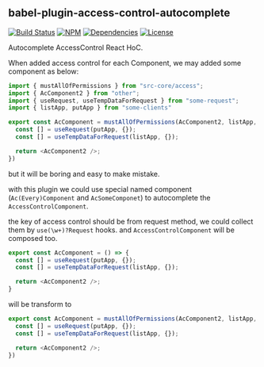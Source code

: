 ## babel-plugin-access-control-autocomplete

[![Build Status](https://img.shields.io/travis/morlay/babel-plugin-access-control-autocomplete.svg?style=flat-square)](https://travis-ci.org/morlay/babel-plugin-access-control-autocomplete)
[![NPM](https://img.shields.io/npm/v/babel-plugin-access-control-autocomplete.svg?style=flat-square)](https://npmjs.org/package/babel-plugin-access-control-autocomplete)
[![Dependencies](https://img.shields.io/david/morlay/babel-plugin-access-control-autocomplete.svg?style=flat-square)](https://david-dm.org/morlay/babel-plugin-access-control-autocomplete)
[![License](https://img.shields.io/npm/l/babel-plugin-access-control-autocomplete.svg?style=flat-square)](https://npmjs.org/package/babel-plugin-access-control-autocomplete)

Autocomplete AccessControl React HoC.

When added access control for each Component, we may added some component as below:

```typescript jsx
import { mustAllOfPermissions } from "src-core/access";
import { AcComponent2 } from "other";
import { useRequest, useTempDataForRequest } from "some-request";
import { listApp, putApp } from "some-clients"

export const AcComponent = mustAllOfPermissions(AcComponent2, listApp, putApp)(() => {
  const [] = useRequest(putApp, {});
  const [] = useTempDataForRequest(listApp, {});

  return <AcComponent2 />;
})
```

but it will be boring and easy to make mistake.

with this plugin we could use special named component (`Ac(Every)Component` and `AcSomeComponet`) to autocomplete the `AccessControlComponent`.

the key of access control should be from request method, we could collect them by `use(\w+)?Request` hooks.
and `AccessControlComponent` will be composed too.

```typescript jsx
export const AcComponent = () => {
  const [] = useRequest(putApp, {});
  const [] = useTempDataForRequest(listApp, {});

  return <AcComponent2 />;
}
```

will be transform to 

```typescript jsx
export const AcComponent = mustAllOfPermissions(AcComponent2, listApp, putApp)(() => {
  const [] = useRequest(putApp, {});
  const [] = useTempDataForRequest(listApp, {});

  return <AcComponent2 />;
})
```

